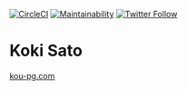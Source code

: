 [![CircleCI](https://circleci.com/gh/kou-pg-0131/portfolio/tree/main.svg?style=shield)](https://circleci.com/gh/kou-pg-0131/portfolio/tree/main)
[![Maintainability](https://api.codeclimate.com/v1/badges/5212aab04b4d54995987/maintainability)](https://codeclimate.com/github/kou-pg-0131/portfolio/maintainability)
[![Twitter Follow](https://img.shields.io/twitter/follow/kou_pg_0131?style=social)](https://twitter.com/kou_pg_0131)

# Koki Sato

[kou-pg.com](https://kou-pg.com)
